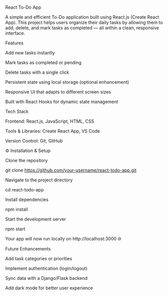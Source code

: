 React To-Do App

A simple and efficient To-Do application built using React.js (Create React App).
This project helps users organize their daily tasks by allowing them to add, delete, and mark tasks as completed — all within a clean, responsive interface.

 Features

Add new tasks instantly

Mark tasks as completed or pending

Delete tasks with a single click

Persistent state using local storage (optional enhancement)

Responsive UI that adapts to different screen sizes

Built with React Hooks for dynamic state management

Tech Stack

Frontend: React.js, JavaScript, HTML, CSS

Tools & Libraries: Create React App, VS Code

Version Control: Git, GitHub

⚙️ Installation & Setup

Clone the repository

git clone https://github.com/your-username/react-todo-app.git


Navigate to the project directory

cd react-todo-app


Install dependencies

npm install


Start the development server

npm start


Your app will now run locally on http://localhost:3000
 🌐

Future Enhancements

Add task categories or priorities

Implement authentication (login/logout)

Sync data with a Django/Flask backend

Add dark mode for better user experience

